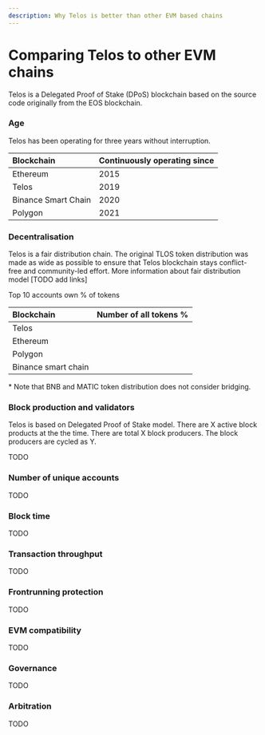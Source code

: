 ```yaml
---
description: Why Telos is better than other EVM based chains
---
```


# Comparing Telos to other EVM chains

Telos is a Delegated Proof of Stake \(DPoS\) blockchain based on the source code  originally from the EOS blockchain. 

### Age 

Telos has been operating for three years without interruption. 

| Blockchain | Continuously operating since |
| :--- | :--- |
| Ethereum | 2015 |
| Telos | 2019 |
| Binance Smart Chain | 2020 |
| Polygon | 2021 |

### Decentralisation

Telos is a fair distribution chain. The original TLOS token distribution was made as wide as possible to ensure that Telos blockchain stays conflict-free and community-led effort. More information about fair distribution model \[TODO add links\]

Top 10 accounts own % of tokens

| Blockchain | Number of all tokens % |
| :--- | :--- |
| Telos |  |
| Ethereum |  |
| Polygon |  |
| Binance smart chain |  |

\* Note that BNB and MATIC token distribution does not consider bridging.

### Block production and validators

Telos is based on Delegated Proof of Stake model. There are X active block products at the the time. There are total X block producers. The block producers are cycled as Y.

TODO

### Number of unique accounts

TODO

### Block time

TODO

### Transaction throughput

TODO

### Frontrunning protection

TODO

### EVM compatibility

TODO

### Governance

TODO

### Arbitration

TODO





